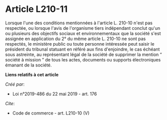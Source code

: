 # Article L210-11

Lorsque l'une des conditions mentionnées à l'article L. 210-10 n'est pas respectée, ou lorsque l'avis de l'organisme tiers
indépendant conclut qu'un ou plusieurs des objectifs sociaux et environnementaux que la société s'est assignée en application
du 2° du même article L. 210-10 ne sont pas respectés, le ministère public ou toute personne intéressée peut saisir le
président du tribunal statuant en référé aux fins d'enjoindre, le cas échéant sous astreinte, au représentant légal de la
société de supprimer la mention “ société à mission ” de tous les actes, documents ou supports électroniques émanant de la
société.

**Liens relatifs à cet article**

_Créé par_:

  - Loi n°2019-486 du 22 mai 2019 - art. 176

_Cite_:

  - Code de commerce - art. L210-10 (V)
